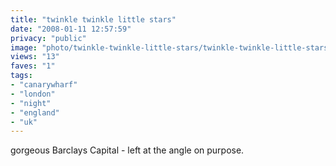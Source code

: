 ```yaml
---
title: "twinkle twinkle little stars"
date: "2008-01-11 12:57:59"
privacy: "public"
image: "photo/twinkle-twinkle-little-stars/twinkle-twinkle-little-stars.jpg"
views: "13"
faves: "1"
tags:
- "canarywharf"
- "london"
- "night"
- "england"
- "uk"
---
```

gorgeous Barclays Capital - left at the angle on purpose.
